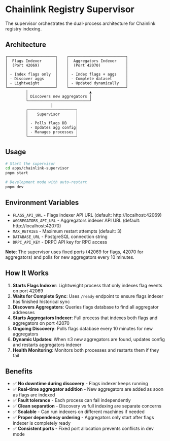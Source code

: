 # Chainlink Registry Supervisor

The supervisor orchestrates the dual-process architecture for Chainlink registry indexing.

## Architecture

```
┌─────────────────────┐    ┌─────────────────────────┐
│  Flags Indexer      │    │  Aggregators Indexer    │
│  (Port 42069)       │    │  (Port 42070)           │
│                     │    │                         │
│ - Index flags only  │    │ - Index flags + aggs    │
│ - Discover aggs     │    │ - Complete dataset      │
│ - Lightweight       │    │ - Updated dynamically   │
└─────────────────────┘    └─────────────────────────┘
         │                           ▲
         │ Discovers new aggregators │
         └───────────────────────────┘
                    │
         ┌─────────────────────┐
         │    Supervisor       │
         │                     │
         │ - Polls flags DB    │
         │ - Updates agg config│
         │ - Manages processes │
         └─────────────────────┘
```

## Usage

```bash
# Start the supervisor
cd apps/chainlink-supervisor
pnpm start

# Development mode with auto-restart
pnpm dev
```

## Environment Variables

- `FLAGS_API_URL` - Flags indexer API URL (default: http://localhost:42069)
- `AGGREGATORS_API_URL` - Aggregators indexer API URL (default: http://localhost:42070)
- `MAX_RETRIES` - Maximum restart attempts (default: 3)
- `DATABASE_URL` - PostgreSQL connection string
- `DRPC_API_KEY` - DRPC API key for RPC access

**Note**: The supervisor uses fixed ports (42069 for flags, 42070 for aggregators) and polls for new aggregators every 10 minutes.

## How It Works

1. **Starts Flags Indexer**: Lightweight process that only indexes flag events on port 42069
2. **Waits for Complete Sync**: Uses `/ready` endpoint to ensure flags indexer has finished historical sync
3. **Discovers Aggregators**: Queries flags database to find all aggregator addresses
4. **Starts Aggregators Indexer**: Full process that indexes both flags and aggregators on port 42070
5. **Ongoing Discovery**: Polls flags database every 10 minutes for new aggregators
6. **Dynamic Updates**: When ≥3 new aggregators are found, updates config and restarts aggregators indexer
7. **Health Monitoring**: Monitors both processes and restarts them if they fail

## Benefits

- ✅ **No downtime during discovery** - Flags indexer keeps running
- ✅ **Real-time aggregator addition** - New aggregators are added as soon as flags are indexed
- ✅ **Fault tolerance** - Each process can fail independently
- ✅ **Clean separation** - Discovery vs full indexing are separate concerns
- ✅ **Scalable** - Can run indexers on different machines if needed
- ✅ **Proper dependency ordering** - Aggregators only start after flags indexer is completely ready
- ✅ **Consistent ports** - Fixed port allocation prevents conflicts in dev mode